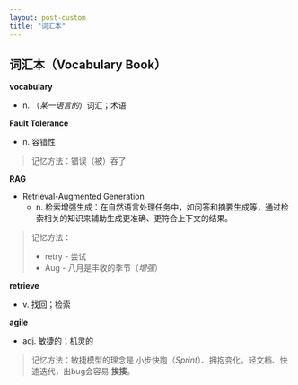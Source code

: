 ```yaml
---
layout: post-custom
title: "词汇本"
---
```


## 词汇本（Vocabulary Book）

**vocabulary**
- n. （*某一语言的*）词汇；术语

**Fault Tolerance**
- n. 容错性

> 记忆方法：错误（被）吞了

**RAG**
- Retrieval-Augmented Generation
  - n. 检索增强生成：在自然语言处理任务中，如问答和摘要生成等，通过检索相关的知识来辅助生成更准确、更符合上下文的结果。

> 记忆方法：
> - retry - 尝试
> - Aug - 八月是丰收的季节（*增强*）

**retrieve**
- v. 找回；检索


**agile**
- adj. 敏捷的；机灵的

> 记忆方法：敏捷模型的理念是 小步快跑（*Sprint*）、拥抱变化。轻文档、快速迭代，出bug会容易 **挨揍**。

